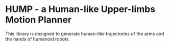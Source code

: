 # HUMP - a Human-like Upper-limbs Motion Planner
This library is designed to generate human-like trajectories of the arms and the hands of humanoid robots.
